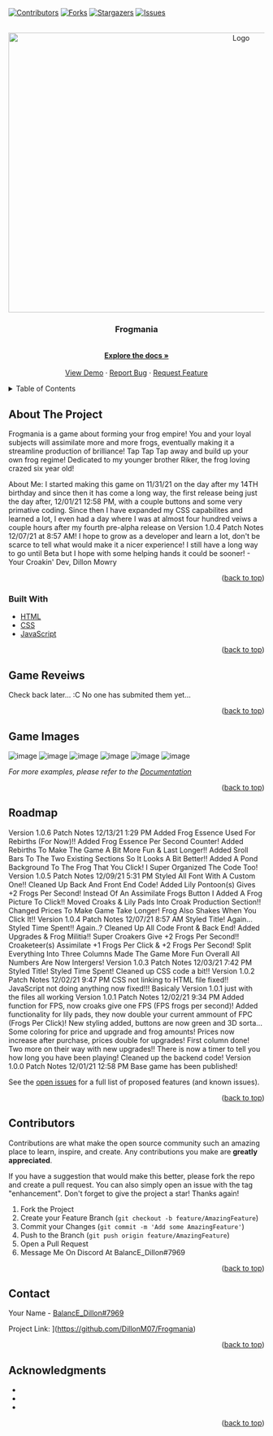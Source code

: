 <div id="top"></div>
<!--
*** Thanks for checking out the Best-README-Template. If you have a suggestion
*** that would make this better, please fork the repo and create a pull request
*** or simply open an issue with the tag "enhancement".
*** Don't forget to give the project a star!
*** Thanks again! Now go create something AMAZING! :D
-->



<!-- PROJECT SHIELDS -->
<!--
*** I'm using markdown "reference style" links for readability.
*** Reference links are enclosed in brackets [ ] instead of parentheses ( ).
*** See the bottom of this document for the declaration of the reference variables
*** for contributors-url, forks-url, etc. This is an optional, concise syntax you may use.
*** https://www.markdownguide.org/basic-syntax/#reference-style-links
-->
[![Contributors][contributors-shield]][contributors-url]
[![Forks][forks-shield]][forks-url]
[![Stargazers][stars-shield]][stars-url]
[![Issues][issues-shield]][issues-url]



<!-- PROJECT LOGO -->
<br/>
<div align="center">
  <a href="https://github.com/DillonM07/Frogmania">
    <img src="https://images-ext-2.discordapp.net/external/Z7Om6fkTCVpn0VXk_q7oM0vnoHdX2VqhVnpb2_wgtc8/https/repository-images.githubusercontent.com/433945027/72500eb0-c0c6-4494-a7bf-78e74b32e149?width=500&height=250" alt="Logo" width="900" height="550">
  </a>

<h3 align="center">Frogmania</h3>

  <p align="center">
    <br/>
    <a href="https://github.com/DillonM07/Frogmania"><strong>Explore the docs »</strong></a>
    <br/>
    <br/>
    <a href="https://dillonm07.github.io/Frogmania/">View Demo</a>
    ·
    <a href="https://github.com/DillonM07/Frogmania/issues">Report Bug</a>
    ·
    <a href="https://github.com/DillonM07/Frogmania/issues">Request Feature</a>
  </p>
</div>



<!-- TABLE OF CONTENTS -->
<details>
  <summary>Table of Contents</summary>
  <ol>
    <li>
      <a href="#about-the-project">About The Project</a>
      <ul>
        <li><a href="#built-with">Built With</a></li>
      </ul>
    </li>
    <li>
      <ul>
        <li><a href="#installation">Game Reveiws</a></li>
      </ul>
    </li>
    <li><a href="#usage">Contributors</a></li>
    <li><a href="#roadmap">Roadmap</a></li>
    <li><a href="#contributing">How To Contribute</a></li>
    <li><a href="#contact">Discord Server & ID</a></li>
    <li><a href="#acknowledgments">Acknowledgments</a></li>
  </ol>
</details>



<!-- ABOUT THE PROJECT -->
## About The Project



Frogmania is a game about forming your frog empire! You and your loyal subjects will assimilate more and more frogs, eventually making it a streamline production of brilliance! Tap Tap Tap away and build up your own frog regime! Dedicated to my younger brother Riker, the frog loving crazed six year old!

About Me:
I started making this game on 11/31/21 on the day after my 14TH birthday and since then it has come a long way, the first release being just the day after, 12/01/21 12:58 PM, with a couple buttons and some very primative coding. Since then I have expanded my CSS capabilites and learned a lot, I even had a day where I was at almost four hundred veiws a couple hours after my fourth pre-alpha release on Version 1.0.4 Patch Notes 12/07/21 at 8:57 AM! I hope to grow as a developer and learn a lot, don't be scarce to tell what would make it a nicer experience! I still have a long way to go until Beta but I hope with some helping hands it could be sooner! - Your Croakin' Dev, Dillon Mowry


<p align="right">(<a href="#top">back to top</a>)</p>



### Built With

* [HTML](https://developer.mozilla.org/en-US/docs/Web/HTML)
* [CSS](https://developer.mozilla.org/en-US/docs/Web/CSS)
* [JavaScript](https://www.javascript.com/)

<p align="right">(<a href="#top">back to top</a>)</p>



<!-- GETTING STARTED -->
## Game Reveiws

Check back later... :C No one has submited them yet... 



<p align="right">(<a href="#top">back to top</a>)</p>



<!-- USAGE EXAMPLES -->
## Game Images
![image](https://user-images.githubusercontent.com/94626062/148658413-09204541-020d-4721-9694-ab0cf406ea21.png)
![image](https://user-images.githubusercontent.com/94626062/148658512-355c0ac5-f41b-40c5-b334-d2b455eba544.png)
![image](https://user-images.githubusercontent.com/94626062/148658544-53dac66e-b9b3-41ac-8050-3400a890743e.png)
![image](https://user-images.githubusercontent.com/94626062/148658427-3249ecee-bc83-4cd5-a3ec-9a52f2baf3bc.png)
![image](https://user-images.githubusercontent.com/94626062/148658433-de229fc3-526b-4fa2-a27a-656356cf98d7.png)
![image](https://user-images.githubusercontent.com/94626062/148658443-15bda858-0339-4f95-908e-3ed48e6e9b10.png)

_For more examples, please refer to the [Documentation](https://example.com)_

<p align="right">(<a href="#top">back to top</a>)</p>



<!-- ROADMAP -->
## Roadmap

Version 1.0.6 Patch Notes 12/13/21 1:29 PM
Added Frog Essence Used For Rebirths (For Now)!!
Added Frog Essence Per Second Counter!
Added Rebirths To Make The Game A Bit More Fun & Last Longer!!
Added Sroll Bars To The Two Existing Sections So It Looks A Bit Better!!
Added A Pond Background To The Frog That You Click!
I Super Organized The Code Too!
Version 1.0.5 Patch Notes 12/09/21 5:31 PM
Styled All Font With A Custom One!!
Cleaned Up Back And Front End Code!
Added Lily Pontoon(s) Gives +2 Frogs Per Second!
Instead Of An Assimilate Frogs Button I Added A Frog Picture To Click!!
Moved Croaks & Lily Pads Into Croak Production Section!!
Changed Prices To Make Game Take Longer!
Frog Also Shakes When You Click It!!
Version 1.0.4 Patch Notes 12/07/21 8:57 AM
Styled Title! Again...
Styled Time Spent!! Again..?
Cleaned Up All Code Front & Back End!
Added Upgrades & Frog Militia!!
Super Croakers Give +2 Frogs Per Second!!
Croaketeer(s) Assimilate +1 Frogs Per Click & +2 Frogs Per Second!
Split Everything Into Three Columns
Made The Game More Fun Overall
All Numbers Are Now Intergers!
Version 1.0.3 Patch Notes 12/03/21 7:42 PM
Styled Title!
Styled Time Spent!
Cleaned up CSS code a bit!!
Version 1.0.2 Patch Notes 12/02/21 9:47 PM
CSS not linking to HTML file fixed!!
JavaScript not doing anything now fixed!!!
Basicaly Version 1.0.1 just with the files all working
Version 1.0.1 Patch Notes 12/02/21 9:34 PM
Added function for FPS, now croaks give one FPS (FPS frogs per second)!
Added functionality for lily pads, they now double your current ammount of FPC (Frogs Per Click)!
New styling added, buttons are now green and 3D sorta... Some coloring for price and upgrade and frog amounts!
Prices now increase after purchase, prices double for upgrades!
First column done! Two more on their way with new upgrades!!
There is now a timer to tell you how long you have been playing!
Cleaned up the backend code!
Version 1.0.0 Patch Notes 12/01/21 12:58 PM
Base game has been published!

See the [open issues](https://github.com/DillonM07/Frogmania/issues) for a full list of proposed features (and known issues).

<p align="right">(<a href="#top">back to top</a>)</p>



<!-- CONTRIBUTING -->
## Contributors

Contributions are what make the open source community such an amazing place to learn, inspire, and create. Any contributions you make are **greatly appreciated**.

If you have a suggestion that would make this better, please fork the repo and create a pull request. You can also simply open an issue with the tag "enhancement".
Don't forget to give the project a star! Thanks again!

1. Fork the Project
2. Create your Feature Branch (`git checkout -b feature/AmazingFeature`)
3. Commit your Changes (`git commit -m 'Add some AmazingFeature'`)
4. Push to the Branch (`git push origin feature/AmazingFeature`)
5. Open a Pull Request
6. Message Me On Discord At BalancE_Dillon#7969

<p align="right">(<a href="#top">back to top</a>)</p>




<!-- CONTACT -->
## Contact

Your Name - [BalancE_Dillon#7969](https://discord.com/)

Project Link: ](https://github.com/DillonM07/Frogmania)

<p align="right">(<a href="#top">back to top</a>)</p>



<!-- ACKNOWLEDGMENTS -->
## Acknowledgments

* []()
* []()
* []()

<p align="right">(<a href="#top">back to top</a>)</p>



<!-- MARKDOWN LINKS & IMAGES -->
<!-- https://www.markdownguide.org/basic-syntax/#reference-style-links -->
[contributors-shield]: https://img.shields.io/github/contributors/DillonM07/Frogmania.svg?style=for-the-badge
[contributors-url]: https://github.com/DillonM07/Frogmania/graphs/contributors
[forks-shield]: https://img.shields.io/github/forks/DillonM07/Frogmania.svg?style=for-the-badge
[forks-url]: https://github.com/DillonM07/Frogmania/network/members
[stars-shield]: https://img.shields.io/github/stars/DillonM07/Frogmania.svg?style=for-the-badge
[stars-url]: https://github.com/DillonM07/Frogmania/stargazers
[issues-shield]: https://img.shields.io/github/issues/DillonM07/Frogmania.svg?style=for-the-badge
[issues-url]: https://github.com/DillonM07/Frogmania/issues
[license-shield]: https://img.shields.io/github/license/DillonM07/Frogmania.svg?style=for-the-badge
[product-screenshot]: https://images-ext-2.discordapp.net/external/Z7Om6fkTCVpn0VXk_q7oM0vnoHdX2VqhVnpb2_wgtc8/https/repository-images.githubusercontent.com/433945027/72500eb0-c0c6-4494-a7bf-78e74b32e149?width=500&height=250

